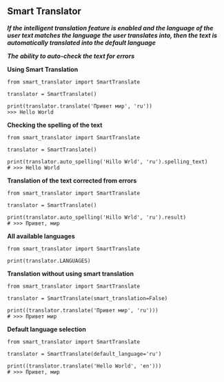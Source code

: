 
## Smart Translator

***If the intelligent translation feature is enabled and the language of the user text matches the language
the user translates into, then the text is automatically translated into the default language***

***The ability to auto-check the text for errors***

**Using Smart Translation**

```
from smart_translator import SmartTranslate

translator = SmartTranslate()

print(translator.translate('Привет мир', 'ru'))
>>> Hello World
```
**Checking the spelling of the text**
```
from smart_translator import SmartTranslate

translator = SmartTranslate()

print(translator.auto_spelling('Hillo Wrld', 'ru').spelling_text)
# >>> Hello World
```
**Translation of the text corrected from errors**
```
from smart_translator import SmartTranslate

translator = SmartTranslate()

print(translator.auto_spelling('Hillo Wrld', 'ru').result)
# >>> Привет, мир
```
**All available languages**
```
from smart_translator import SmartTranslate

print(translator.LANGUAGES)
```
**Translation without using smart translation**
```
from smart_translator import SmartTranslate

translator = SmartTranslate(smart_translation=False)

print((translator.translate('Привет мир', 'ru')))
# >>> Привет мир
```
**Default language selection**
```
from smart_translator import SmartTranslate

translator = SmartTranslate(default_language='ru')

print((translator.translate('Hello World', 'en')))
# >>> Привет, мир
```